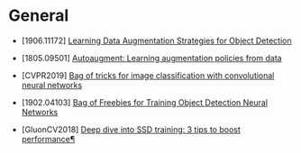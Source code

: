 # General

- [1906.11172] [Learning Data Augmentation Strategies for Object Detection](https://arxiv.org/abs/1906.11172)

- [1805.09501] [Autoaugment: Learning augmentation policies from data](https://arxiv.org/pdf/1805.09501)

- [CVPR2019] [Bag of tricks for image classification with convolutional neural networks](http://openaccess.thecvf.com/content_CVPR_2019/papers/He_Bag_of_Tricks_for_Image_Classification_with_Convolutional_Neural_Networks_CVPR_2019_paper.pdf)

- [1902.04103] [Bag of Freebies for Training Object Detection Neural Networks](https://arxiv.org/abs/1902.04103)

- [GluonCV2018] [Deep dive into SSD training: 3 tips to boost performance¶](https://gluon-cv.mxnet.io/build/examples_detection/train_ssd_advanced.html)
